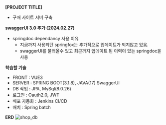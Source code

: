 **[PROJECT TITLE]**
- 구매 사이트 서버 구축

**swaggerUI 3.0 추가 (2024.02.27)**
- springdoc dependancy 사용 이유
  - 지금까지 사용되던 springfox는 추가적으로 업데이트가 되지않고 있음.
  - swaggerUI를 불러올수 있고 최근까지 업데이트 된 이력이 있는 springdoc을 사용


**학습할 기술**
- FRONT : VUE3
- SERVER : SPRING BOOT(3.1.8), JAVA(17) SwaggerUI
- DB 작업 : JPA, MySql(8.0.26) 
- 로그인 : Oauth2.0, JWT 
- 배포 자동화 : Jenkins CI/CD
- 배치 : Spring batch




**ERD**
![shop_db](https://github.com/ho-beom-cheon/shop_server/assets/59195652/17b73c06-c021-43e9-a483-e2629f7f349e)
